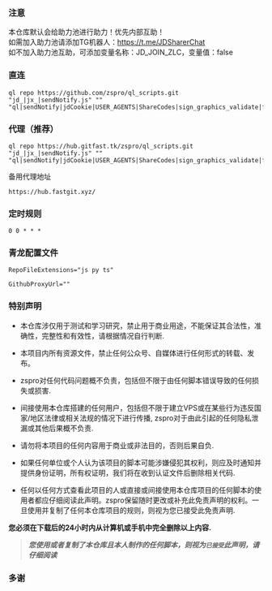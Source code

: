 ### 注意
本仓库默认会给助力池进行助力！优先内部互助！<br>如需加入助力池请添加TG机器人：https://t.me/JDSharerChat<br/>如不加入助力池互助，可添加变量名称：JD_JOIN_ZLC，变量值：false

### 直连
```
ql repo https://github.com/zspro/ql_scripts.git "jd_|jx_|sendNotify.js" "" "ql|sendNotify|jdCookie|USER_AGENTS|ShareCodes|sign_graphics_validate|function"
```

### 代理（推荐）
```
ql repo https://hub.gitfast.tk/zspro/ql_scripts.git "jd_|jx_|sendNotify.js" "" "ql|sendNotify|jdCookie|USER_AGENTS|ShareCodes|sign_graphics_validate|function"
```
备用代理地址
```
https://hub.fastgit.xyz/
```

### 定时规则
```
0 0 * * *
```

### 青龙配置文件
```
RepoFileExtensions="js py ts"
```
```
GithubProxyUrl=""
```

### 特别声明

* 本仓库涉仅用于测试和学习研究，禁止用于商业用途，不能保证其合法性，准确性，完整性和有效性，请根据情况自行判断.

* 本项目内所有资源文件，禁止任何公众号、自媒体进行任何形式的转载、发布。

* zspro对任何代码问题概不负责，包括但不限于由任何脚本错误导致的任何损失或损害.

* 间接使用本仓库搭建的任何用户，包括但不限于建立VPS或在某些行为违反国家/地区法律或相关法规的情况下进行传播, zspro对于由此引起的任何隐私泄漏或其他后果概不负责.

* 请勿将本项目的任何内容用于商业或非法目的，否则后果自负.

* 如果任何单位或个人认为该项目的脚本可能涉嫌侵犯其权利，则应及时通知并提供身份证明，所有权证明，我们将在收到认证文件后删除相关代码.

* 任何以任何方式查看此项目的人或直接或间接使用本仓库项目的任何脚本的使用者都应仔细阅读此声明。zspro保留随时更改或补充此免责声明的权利。一旦使用并复制了任何本仓库项目的规则，则视为您已接受此免责声明.

**您必须在下载后的24小时内从计算机或手机中完全删除以上内容.**  </br>
> ***您使用或者复制了本仓库且本人制作的任何脚本，则视为`已接受`此声明，请仔细阅读***
### 多谢
